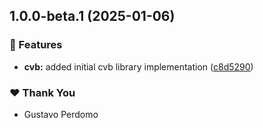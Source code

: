 ## 1.0.0-beta.1 (2025-01-06)

### 🚀 Features

- **cvb:** added initial cvb library implementation ([c8d5290](https://github.com/gperdomor/cvb/commit/c8d5290))

### ❤️ Thank You

- Gustavo Perdomo
